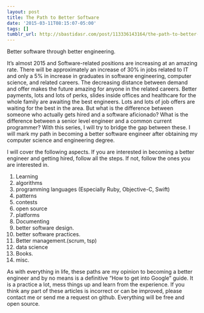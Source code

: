 ```yaml
---
layout: post
title: The Path to Better Software
date: '2015-03-11T08:15:07-05:00'
tags: []
tumblr_url: http://sbastidasr.com/post/113336143164/the-path-to-better-software
---
```

Better software through better engineering.

It’s almost 2015 and Software-related positions are increasing at an amazing rate. There will be approximately an increase of 30% in jobs related to IT and only a 5% in increase in graduates in software engineering, computer science, and related careers. The decreasing distance between demand and offer makes the future amazing for anyone in the related careers. Better payments, lots and lots of perks, slides inside offices and healthcare for the whole family are awaiting the best engineers. Lots and lots of job offers are waiting for the best in the area. But what is the difference between someone who actually gets hired and a software aficionado? What is the difference between a senior level engineer and a common current programmer? With this series, I will try to bridge the gap between these. I will mark my path in becoming a better software engineer after obtaining my computer science and engineering degree.

I will cover the following aspects. If you are interested in becoming a better engineer and getting hired, follow all the steps. If not, follow the ones you are interested in.

1. Learning
2. algorithms
3. programming languages (Especially Ruby, Objective-C, Swift)
4. patterns
5. contests
6. open source
7. platforms
8. Documenting
9. better software design.
10. better software practices.
11. Better management.(scrum, tsp)
12. data science
13. Books.
14. misc.

As with everything in life, these paths are my opinion to becoming a better engineer and by no means is a definitive “How to get into Google” guide. It is a practice a lot, mess things up and learn from the experience. If you think any part of these articles is incorrect or can be improved, please contact me or send me a request on github. Everything will be free and open source.
